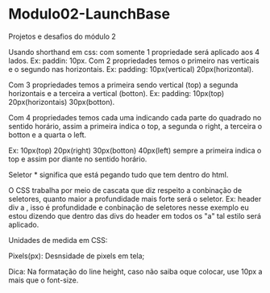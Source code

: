 # Modulo02-LaunchBase
 Projetos e desafios do módulo 2



Usando shorthand em css: com somente 1 propriedade será aplicado aos 4 lados. Ex: paddin: 10px.
Com 2 propriedades temos o primeiro nas verticais e o segundo nas horizontais. Ex: padding: 10px(vertical) 20px(horizontal).

Com 3 propriedades temos a primeira sendo vertical (top) a segunda horizontais e a terceira a vertical (botton). Ex: padding: 10px(top) 20px(horizontais) 30px(botton).

Com 4 propriedades temos cada uma indicando cada parte do quadrado no sentido horário, assim a primeira indica o top, a segunda o right, a terceira o botton e a quarta o left. 

Ex: 10px(top) 20px(right) 30px(botton) 40px(left) sempre a primeira indica o top e assim por diante no sentido horário.

Seletor * significa que está pegando tudo que tem dentro do html.

O CSS trabalha por meio de cascata que diz respeito a conbinação de seletores, quanto maior a profundidade mais forte será o seletor. Ex: header div a , isso é profundidade e conbinação de seletores nesse exemplo eu estou dizendo que dentro das divs do header em todos os "a" tal estilo será aplicado.

Unidades de medida em CSS:

Pixels(px): Desnsidade de pixels em tela;

Dica: Na formatação do line height, caso não saiba oque colocar, use 10px a mais que o font-size. 

